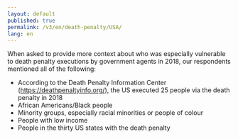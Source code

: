 ```yaml
---
layout: default
published: true
permalink: /v3/en/death-penalty/USA/
lang: en
---
```


When asked to provide more context about who was especially vulnerable to death penalty executions by government agents in 2018, our respondents mentioned all of the following:
-	According to the Death Penalty Information Center (https://deathpenaltyinfo.org/), the US executed 25 people via the death penalty in 2018
-	African Americans/Black people
-	Minority groups, especially racial minorities or people of colour
-	People with low income
-	People in the thirty US states with the death penalty

